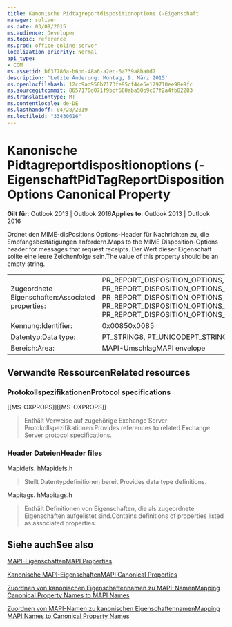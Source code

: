 ```yaml
---
title: Kanonische Pidtagreportdispositionoptions (-Eigenschaft
manager: soliver
ms.date: 03/09/2015
ms.audience: Developer
ms.topic: reference
ms.prod: office-online-server
localization_priority: Normal
api_type:
- COM
ms.assetid: bf37786a-b6bd-48a6-a2ec-6a739a8ba0d7
description: 'Letzte Änderung: Montag, 9. März 2015'
ms.openlocfilehash: 12cc9ad950b7173fe95cf44e5e179710ee98e9fc
ms.sourcegitcommit: 8657170d071f9bcf680aba50b9c07f2a4fb82283
ms.translationtype: MT
ms.contentlocale: de-DE
ms.lasthandoff: 04/28/2019
ms.locfileid: "33430616"
---
```

# <a name="pidtagreportdispositionoptions-canonical-property"></a><span data-ttu-id="49407-103">Kanonische Pidtagreportdispositionoptions (-Eigenschaft</span><span class="sxs-lookup"><span data-stu-id="49407-103">PidTagReportDispositionOptions Canonical Property</span></span>

  
  
<span data-ttu-id="49407-104">**Gilt für**: Outlook 2013 | Outlook 2016</span><span class="sxs-lookup"><span data-stu-id="49407-104">**Applies to**: Outlook 2013 | Outlook 2016</span></span> 
  
<span data-ttu-id="49407-105">Ordnet den MIME-disPositions Options-Header für Nachrichten zu, die Empfangsbestätigungen anfordern.</span><span class="sxs-lookup"><span data-stu-id="49407-105">Maps to the MIME Disposition-Options header for messages that request receipts.</span></span> <span data-ttu-id="49407-106">Der Wert dieser Eigenschaft sollte eine leere Zeichenfolge sein.</span><span class="sxs-lookup"><span data-stu-id="49407-106">The value of this property should be an empty string.</span></span>
  
|||
|:-----|:-----|
|<span data-ttu-id="49407-107">Zugeordnete Eigenschaften:</span><span class="sxs-lookup"><span data-stu-id="49407-107">Associated properties:</span></span>  <br/> |<span data-ttu-id="49407-108">PR_REPORT_DISPOSITION_OPTIONS, PR_REPORT_DISPOSITION_OPTIONS_A, PR_REPORT_DISPOSITION_OPTIONS_W</span><span class="sxs-lookup"><span data-stu-id="49407-108">PR_REPORT_DISPOSITION_OPTIONS, PR_REPORT_DISPOSITION_OPTIONS_A, PR_REPORT_DISPOSITION_OPTIONS_W</span></span>  <br/> |
|<span data-ttu-id="49407-109">Kennung:</span><span class="sxs-lookup"><span data-stu-id="49407-109">Identifier:</span></span>  <br/> |<span data-ttu-id="49407-110">0x0085</span><span class="sxs-lookup"><span data-stu-id="49407-110">0x0085</span></span>  <br/> |
|<span data-ttu-id="49407-111">Datentyp:</span><span class="sxs-lookup"><span data-stu-id="49407-111">Data type:</span></span>  <br/> |<span data-ttu-id="49407-112">PT_STRING8, PT_UNICODE</span><span class="sxs-lookup"><span data-stu-id="49407-112">PT_STRING8, PT_UNICODE</span></span>  <br/> |
|<span data-ttu-id="49407-113">Bereich:</span><span class="sxs-lookup"><span data-stu-id="49407-113">Area:</span></span>  <br/> |<span data-ttu-id="49407-114">MAPI-Umschlag</span><span class="sxs-lookup"><span data-stu-id="49407-114">MAPI envelope</span></span>  <br/> |
   
## <a name="related-resources"></a><span data-ttu-id="49407-115">Verwandte Ressourcen</span><span class="sxs-lookup"><span data-stu-id="49407-115">Related resources</span></span>

### <a name="protocol-specifications"></a><span data-ttu-id="49407-116">Protokollspezifikationen</span><span class="sxs-lookup"><span data-stu-id="49407-116">Protocol specifications</span></span>

<span data-ttu-id="49407-117">[[MS-OXPROPS]]</span><span class="sxs-lookup"><span data-stu-id="49407-117">[[MS-OXPROPS]]</span></span> 
  
> <span data-ttu-id="49407-118">Enthält Verweise auf zugehörige Exchange Server-Protokollspezifikationen.</span><span class="sxs-lookup"><span data-stu-id="49407-118">Provides references to related Exchange Server protocol specifications.</span></span>
    
### <a name="header-files"></a><span data-ttu-id="49407-119">Header Dateien</span><span class="sxs-lookup"><span data-stu-id="49407-119">Header files</span></span>

<span data-ttu-id="49407-120">Mapidefs. h</span><span class="sxs-lookup"><span data-stu-id="49407-120">Mapidefs.h</span></span>
  
> <span data-ttu-id="49407-121">Stellt Datentypdefinitionen bereit.</span><span class="sxs-lookup"><span data-stu-id="49407-121">Provides data type definitions.</span></span>
    
<span data-ttu-id="49407-122">Mapitags. h</span><span class="sxs-lookup"><span data-stu-id="49407-122">Mapitags.h</span></span>
  
> <span data-ttu-id="49407-123">Enthält Definitionen von Eigenschaften, die als zugeordnete Eigenschaften aufgelistet sind.</span><span class="sxs-lookup"><span data-stu-id="49407-123">Contains definitions of properties listed as associated properties.</span></span>
    
## <a name="see-also"></a><span data-ttu-id="49407-124">Siehe auch</span><span class="sxs-lookup"><span data-stu-id="49407-124">See also</span></span>



[<span data-ttu-id="49407-125">MAPI-Eigenschaften</span><span class="sxs-lookup"><span data-stu-id="49407-125">MAPI Properties</span></span>](mapi-properties.md)
  
[<span data-ttu-id="49407-126">Kanonische MAPI-Eigenschaften</span><span class="sxs-lookup"><span data-stu-id="49407-126">MAPI Canonical Properties</span></span>](mapi-canonical-properties.md)
  
[<span data-ttu-id="49407-127">Zuordnen von kanonischen Eigenschaftennamen zu MAPI-Namen</span><span class="sxs-lookup"><span data-stu-id="49407-127">Mapping Canonical Property Names to MAPI Names</span></span>](mapping-canonical-property-names-to-mapi-names.md)
  
[<span data-ttu-id="49407-128">Zuordnen von MAPI-Namen zu kanonischen Eigenschaftennamen</span><span class="sxs-lookup"><span data-stu-id="49407-128">Mapping MAPI Names to Canonical Property Names</span></span>](mapping-mapi-names-to-canonical-property-names.md)

